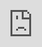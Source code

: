 ## Week 1 Assignment: Flixster

Submitted by: **Maritza Padilla**

Estimated time spent: **19** hours spent in total

### Application Features

#### CORE FEATURES

- [X] The API should contain an endpoint that serves an array of all products in the store
- [X] A Store model should handle all data management logic for the API and be the interface for read/write operations to the JSON file.
- [X] The frontend should include a landing page that displays the products available for purchase.
- [X] Each product should have an individual page that shows the details of the product.

### Walkthrough Video

`TODO://` Add the embedded URL code to your animated app walkthrough below, `ADD_EMBEDDED_CODE_HERE`. Make sure the video or gif actually renders and animates when viewing this README. (🚫 Remove this paragraph after adding walkthrough video)

<iframe 
src="https://www.loom.com/share/f2ced15050a34dfaa8272dd86d77138e" frameborder="0" 
webkitallowfullscreen mozallowfullscreen allowfullscreen 
style="position: absolute; top: 0; left: 0; width: 100%; height: 100%;">
</iframe>

### Reflection

* Did the topics discussed in your labs prepare you to complete the assignment? Be specific, which features in your weekly assignment did you feel unprepared to complete?

Yes, they were very helpful, alongside the videos. There's a lot to keep track of but I'm starting to get it.

* If you had more time, what would you have done differently? Would you have added additional features? Changed the way your project responded to a particular event, etc.
  
I would have invested more time in learning about routes and links than in the front end, and I would have changed the layout of the pop up page, and clean up the css on my site.

* Reflect on your project demo, what went well? Were there things that maybe didn't go as planned? Did you notice something that your peer did that you would like to try next time?

I was in the middle of debugging so I had to make do with my preloaded localhost windows, but it went okay. I noticed they focused on the backend more than the frontend, and that inspired me to shift gears.

### Open-source libraries used

- Add any links to open-source libraries used in your project.

### Shout out

Give a shout out to somebody from your cohort that especially helped you during your project. This can be a fellow peer, instructor, TA, mentor, etc.

* Item 1
* Item 2
